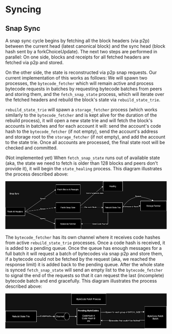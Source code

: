 # Syncing

## Snap Sync

A snap sync cycle begins by fetching all the block headers (via p2p) between the current head (latest canonical block) and the sync head (block hash sent by a forkChoiceUpdate).
The next two steps are performed in parallel:
On one side, blocks and receipts for all fetched headers are fetched via p2p and stored.

On the other side, the state is reconstructed via p2p snap requests. Our current implementation of this works as follows:
We will spawn two processes, the `bytecode_fetcher` which will remain active and process bytecode requests in batches by requesting bytecode batches from peers and storing them, and the `fetch_snap_state` process, which will iterate over the fetched headers and rebuild the block's state via `rebuild_state_trie`.

`rebuild_state_trie` will spawn a `storage_fetcher` process (which works similarly to the `bytecode_fetcher` and is kept alive for the duration of the rebuild process), it will open a new state trie and will fetch the block's accounts in batches and for each account it will: send the account's code hash to the `bytecode_fetcher` (if not empty), send the account's address and storage root to the `storage_fetcher` (if not empty), and add the account to the state trie. Once all accounts are processed, the final state root will be checked and committed.

(Not implemented yet) When `fetch_snap_state` runs out of available state (aka, the state we need to fetch is older than 128 blocks and peers don't provide it), it will begin the `state_healing` process.
This diagram illustrates the process described above:

![snap_sync](/crates/networking/docs/diagrams/snap_sync.jpg)

The `bytecode_fetcher` has its own channel where it receives code hashes from active `rebuild_state_trie` processes. Once a code hash is received, it is added to a pending queue. Once the queue has enough messages for a full batch it will request a batch of bytecodes via snap p2p and store them, if a bytecode could not be fetched by the request (aka, we reached the response limit) it is added back to the pending queue. After the whole state is synced `fetch_snap_state` will send an empty list to the `bytecode_fetcher` to signal the end of the requests so that it can request the last (incomplete) bytecode batch and end gracefully.
This diagram illustrates the process described above:

![snap_sync](/crates/networking/docs/diagrams/bytecode_fetcher.jpg)
